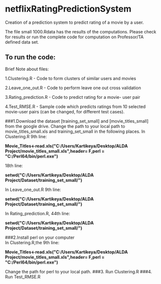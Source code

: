 # netflixRatingPredictionSystem
Creation of a prediction system to predict rating of a movie by a user.

The file small 1000.Rdata has the results of the computations. Please check for results or run the complete code for computation on Professor/TA defined data set.

## To run the code:

Brief Note about files:

1.Clustering.R - Code to form clusters of similar users and movies

2.Leave_one_out.R - Code to perform leave one out cross validation

3.Rating_prediction.R -  Code to predict rating for a movie- user pair

4.Test_RMSE.R - Sample code which predicts ratings from 10 selected movie-user pairs (can be changed, for different test cases).

###1.Download the dataset [training_set_small] and [movie_titles_small] from the google drive.
Change the path to your local path to movie_titles_small.xls and training_set_small in the following places.
In Clustering.R  9th line:

**Movie_Titles<-read.xls("C:/Users/Kartikeya/Desktop/ALDA Project/movie_titles_small.xls",header= F,perl = "C:/Perl64/bin/perl.exe")**

18th line:

**setwd("C:/Users/Kartikeya/Desktop/ALDA Project/Dataset/training_set_small/")**

In Leave_one_out.R 9th line:

**setwd("C:/Users/Kartikeya/Desktop/ALDA Project/Dataset/training_set_small/")**

In Rating_prediction.R, 44th line:

**setwd("C:/Users/Kartikeya/Desktop/ALDA Project/Dataset/training_set_small/")**

###2.Install perl on your computer  
In Clustering.R,the 9th line:

**Movie_Titles<-read.xls("C:/Users/Kartikeya/Desktop/ALDA Project/movie_titles_small.xls",header= F,perl = "C:/Perl64/bin/perl.exe")**

Change the path for perl to your local path.
###3. Run Clustering.R
###4. Run Test_RMSE.R
